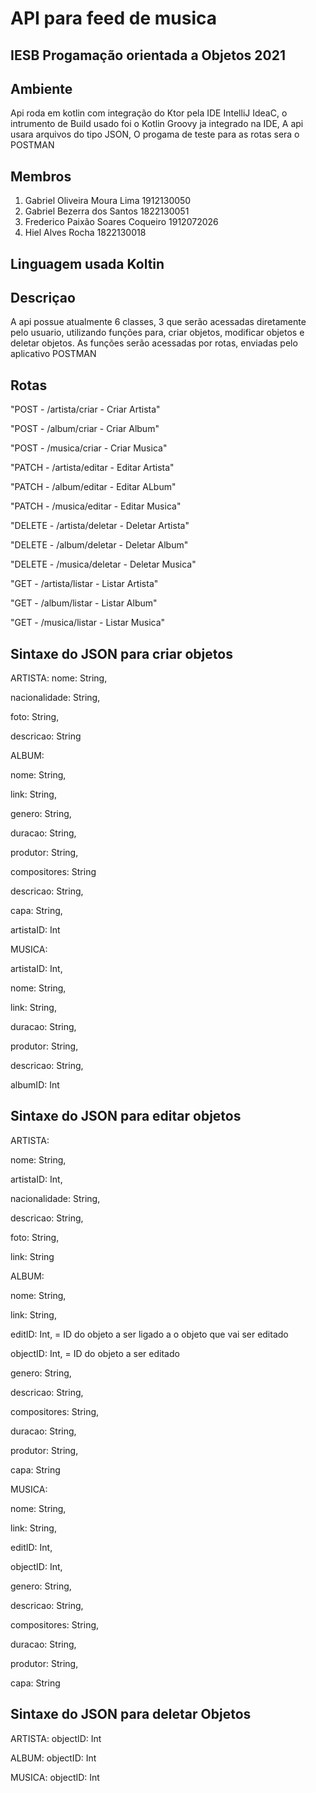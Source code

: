 # API para feed de musica

## IESB Progamação orientada a Objetos 2021

## Ambiente
Api roda em kotlin com integração do Ktor pela IDE IntelliJ IdeaC, o intrumento de Build usado foi o Kotlin Groovy ja integrado na IDE, A api usara arquivos do tipo JSON,
O progama de teste para as rotas sera o POSTMAN

## Membros
1. Gabriel Oliveira Moura Lima 1912130050
2. Gabriel Bezerra dos Santos 1822130051
3. Frederico Paixão Soares Coqueiro 1912072026
4. Hiel Alves Rocha 1822130018

## Linguagem usada **Koltin**


## Descriçao

A api possue atualmente 6 classes, 3 que serão acessadas diretamente pelo usuario, utilizando funções para, criar objetos, modificar objetos e deletar objetos.
As funções serão acessadas por rotas, enviadas pelo aplicativo POSTMAN

## Rotas
"POST - /artista/criar                   - Criar Artista"

"POST - /album/criar                     - Criar Album"

"POST - /musica/criar                    - Criar Musica"

"PATCH - /artista/editar                 - Editar Artista"

"PATCH - /album/editar                   - Editar ALbum"

"PATCH - /musica/editar                  - Editar Musica"

"DELETE - /artista/deletar               - Deletar Artista"

"DELETE - /album/deletar                 - Deletar Album"

"DELETE - /musica/deletar                - Deletar Musica"

"GET - /artista/listar                   - Listar Artista"

"GET - /album/listar                     - Listar Album"

"GET - /musica/listar                    - Listar Musica"

## Sintaxe do JSON para criar objetos

ARTISTA:
nome: String,

nacionalidade: String,

foto: String,

descricao: String

ALBUM:

nome: String,

link: String,

genero: String,

duracao: String,

produtor: String,

compositores: String

descricao: String,

capa: String,

artistaID: Int

MUSICA:

artistaID: Int,

nome: String,

link: String,

duracao: String,

produtor: String,

descricao: String,

albumID: Int

## Sintaxe do JSON para editar objetos

ARTISTA:

nome: String,

artistaID: Int,

nacionalidade: String,

descricao: String,

foto: String,

link: String

ALBUM:

nome: String,

link: String,

editID: Int, = ID do objeto a ser ligado a o objeto que vai ser editado

objectID: Int, = ID do objeto a ser editado

genero: String,

descricao: String,

compositores: String,

duracao: String,

produtor: String,

capa: String

MUSICA:

nome: String,

link: String,

editID: Int,

objectID: Int,

genero: String,

descricao: String,

compositores: String,

duracao: String,

produtor: String,

capa: String

## Sintaxe do JSON para deletar Objetos

ARTISTA:
objectID: Int

ALBUM:
objectID: Int

MUSICA:
objectID: Int

